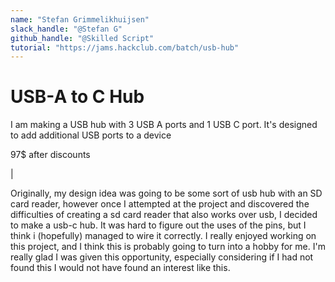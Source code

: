 ```yaml
---
name: "Stefan Grimmelikhuijsen"
slack_handle: "@Stefan G"
github_handle: "@Skilled Script"
tutorial: "https://jams.hackclub.com/batch/usb-hub"
---
```


# USB-A to C Hub

<!-- Describe your board in 2-3 sentences. What are you making? What will it do? -->
I am making a USB hub with 3 USB A ports and 1 USB C port. It's designed to add additional USB ports to a device

<!-- How much is it going to cost? -->
97$ after discounts
<!-- Tell us a little bit about your design process. What were some challenges? What helped? ***Totally optional*** -->|
Originally, my design idea was going to be some sort of usb hub with an SD card reader, however once I attempted at the project and discovered the difficulties 
of creating a sd card reader that also works over usb, I decided to make a usb-c hub. It was hard to figure out the uses of the pins, but I think i (hopefully)
managed to wire it correctly. I really enjoyed working on this project, and I think this is probably going to turn into a hobby for me. I'm really glad I was
given this opportunity, especially considering if I had not found this I would not have found an interest like this.
